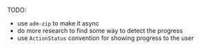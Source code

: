 TODO:

- use `adm-zip` to make it async
- do more research to find some way to detect the progress
- use `ActionStatus` convention for showing progress to the user

